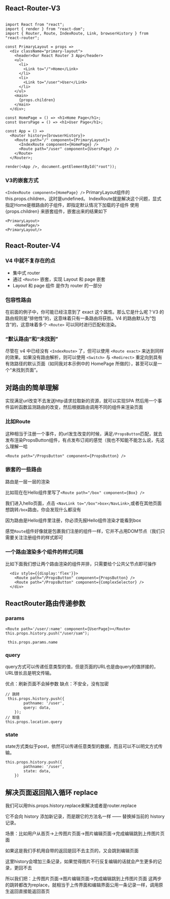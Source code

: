 ## React-Router-V3

```

import React from "react";
import { render } from "react-dom";
import { Router, Route, IndexRoute, Link, browserHistory } from "react-router";
 
const PrimaryLayout = props =>
  <div className="primary-layout">
    <header>Our React Router 3 App</header>
    <ul>
      <li>
        <Link to="/">Home</Link>
      </li>
      <li>
        <Link to="/user">User</Link>
      </li>
    </ul>
    <main>
      {props.children}
    </main>
  </div>;
 
const HomePage = () => <h1>Home Page</h1>;
const UsersPage = () => <h1>User Page</h1>;
 
const App = () =>
  <Router history={browserHistory}>
    <Route path="/" component={PrimaryLayout}>
      <IndexRoute component={HomePage} />
      <Route path="/user" component={UsersPage} />
    </Route>
  </Router>;
 
render(<App />, document.getElementById("root"));

```

### V3的嵌套方式 

`<IndexRoute component={HomePage} />`
PrimaryLayout组件的this.props.children，这时是undefined。
IndexRoute就是解决这个问题，显式指定Home是根路由的子组件，即指定默认情况下加载的子组件
使用 {props.children} 来嵌套组件，嵌套出来的结果如下
```
<PrimaryLayout>
    <HomePage/>
<PrimaryLayout/>
```


## React-Router-V4

### V4 中就不复存在的点

- 集中式 router
- 通过 `<Route>` 嵌套，实现 Layout 和 page 嵌套
- Layout 和 page 组件 是作为 router 的一部分

### 包容性路由

在前面的例子中，你可能已经注意到了 exact 这个属性。那么它是什么呢？V3 的路由规则是“排他性”的，这意味着只有一条路由将获胜。V4 的路由默认为“包含”的，这意味着多个 `<Route>` 可以同时进行匹配和渲染。

### “默认路由”和“未找到” 

尽管在 v4 中已经没有 `<IndexRoute>` 了，但可以使用 `<Route exact>` 来达到同样的效果。如果没有路由解析，则可以使用 `<Switch>` 与 `<Redirect>` 重定向到具有有效路径的默认页面（如同我对本示例中的 HomePage 所做的），甚至可以是一个“未找到页面”。



## 对路由的简单理解

实现满足url改变不去发送http请求拉取新的资源，就可以实现SPA
然后用一个事件监听函数监测路由的改变，然后根据路由调用不同的组件来渲染页面

### 比如Route

这种相当于注册一个事件，的url发生改变的时候，满足`/PropsButton`匹配，就去发布渲染PropsButton组件，有点发布订阅的感觉（我也不知能不能怎么说，先这么理解一哈

```
<Route path="/PropsButton" component={PropsButton} />
```

### 嵌套的一些路由

路由是一层一层的渲染

比如现在在Hello组件里写了`<Route path="/box" component={Box} />`

我们进入hello页面，点击 `<NavLink to="/box">box</NavLink>`,或者在其他页面想跳转`/box`路由，你会发现什么都没有

因为路由是Hello组件里注册，你必须先报Hello组件渲染才能看到box

感觉`Route`组件好像就是包裹我们注册的组件一样，它并不占用DOM节点（我们只需要关注注册组件的样式即可

### 一个路由渲染多个组件的样式问题

比如下面我们想让两个路由渲染的组件并排，只需要给个公共父节点即可操作
```
  <div style={{display:'flex'}}>
    <Route path="/PropsButton" component={PropsButton} />
    <Route path="/PropsButton" component={ComplexSelector} />
  </div>
```

## ReactRouter路由传递参数

### params

```
<Route path='/user/:name' component={UserPage}></Route>
this.props.history.push("/user/sam");
```
```
 this.props.params.name
```

### query

query方式可以传递任意类型的值，但是页面的URL也是由query的值拼接的，URL很长且是明文传输。

优点：刷新页面不会掉参数
缺点：不安全，没有加密

```
// 跳转
 this.props.history.push({
        pathname: '/user',
        query: data,
    });
// 取值
this.props.location.query
```

### state

state方式类似于post，依然可以传递任意类型的数据，而且可以不以明文方式传输。
```
this.props.history.push({
        pathname: '/user',
        state: data,
    })
```

## 解决页面返回陷入循环 replace

我们可以用this.props.history.replace来解决或者是router.replace

它不会向 history 添加新记录，而是跟它的方法名一样 —— 替换掉当前的 history 记录。

场景：比如用户从首页->上传图片页面->图片编辑页面->完成编辑跳到上传图片页面

如果这是我们手机用自带的返回是回不去主页的，又会跳到编辑页面

这里history会增加三条记录，如果觉得图片不行反复编辑的话就会产生更多的记录，更回不去

所以我们把：上传图片页面->图片编辑页面->完成编辑跳到上传图片页面 这两步的跳转都改为replace，就相当于上传界面和编辑界面公用一条记录一样，调用原生返回直接能返回首页